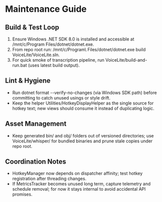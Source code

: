 # Maintenance Guide

## Build & Test Loop
1. Ensure Windows .NET SDK 8.0 is installed and accessible at /mnt/c/Program Files/dotnet/dotnet.exe.
2. From repo root run: /mnt/c/Program\ Files/dotnet/dotnet.exe build VoiceLite/VoiceLite.sln.
3. For quick smoke of transcription pipeline, run VoiceLite/build-and-run.bat (uses latest build output).

## Lint & Hygiene
- Run dotnet format --verify-no-changes (via Windows SDK path) before committing to catch unused usings or style drift.
- Keep the helper Utilities/HotkeyDisplayHelper as the single source for hotkey text; new views should consume it instead of duplicating logic.

## Asset Management
- Keep generated bin/ and obj/ folders out of versioned directories; use VoiceLite/whisper/ for bundled binaries and prune stale copies under repo root.

## Coordination Notes
- HotkeyManager now depends on dispatcher affinity; test hotkey registration after threading changes.
- If MetricsTracker becomes unused long term, capture telemetry and schedule removal; for now it stays internal to avoid accidental API promises.
